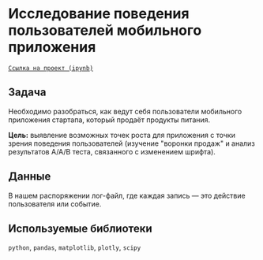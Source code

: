 # Исследование поведения пользователей мобильного приложения

[`Ссылка на проект (ipynb)`](https://disk.yandex.ru/d/NkRsuP5qX5vusg)

## Задача
Необходимо разобраться, как ведут себя пользователи мобильного приложения стартапа, который продаёт продукты питания. 

**Цель:** выявление возможных точек роста для приложения с точки зрения поведения пользователей (изучение "воронки продаж" и анализ результатов A/A/B теста, связанного с изменением шрифта).

## Данные 
В нашем распоряжении лог-файл, где каждая запись — это действие пользователя или событие.

## Используемые библиотеки
`python`, `pandas`, `matplotlib`, `plotly`, `scipy`